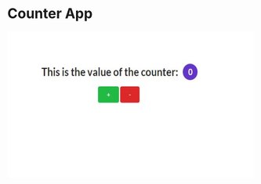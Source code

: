 # Counter App

<img alt="application screenshot" src="public/images/counter-app.jpg" height="300" align-item="center">
